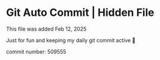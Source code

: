 # Git Auto Commit | Hidden File

This file was added Feb 12, 2025

Just for fun and keeping my daily git commit active 🤪

commit number: 509555
